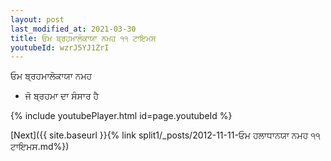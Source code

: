 ```yaml
---
layout: post
last_modified_at: 2021-03-30
title: ਓਮ ਬ੍ਰਹਮਾਲੋਕਾਯਾ ਨਮਹ ੧੧ ਟਾਇਮਸ
youtubeId: wzrJ5YJ1ZrI
---
```

 
 
 ਓਮ ਬ੍ਰਹਮਾਲੋਕਾਯਾ ਨਮਹ  
 
 -  ਜੋ ਬ੍ਰਹਮਾ ਦਾ ਸੰਸਾਰ ਹੈ 
 
  
 
  
 
 
 
 
 
 


{% include youtubePlayer.html id=page.youtubeId %}
 
[Next]({{ site.baseurl }}{% link  split1/_posts/2012-11-11-ਓਮ ਹਲਾਧਾਨਯਾ ਨਮਹ ੧੧ ਟਾਇਮਸ.md%})
 
